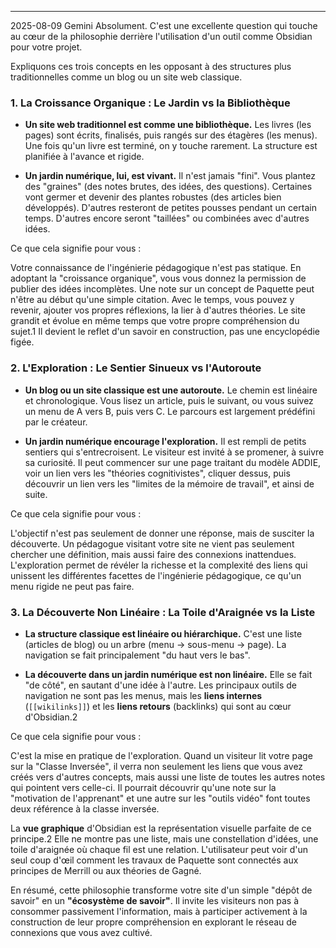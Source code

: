---



2025-08-09 Gemini
Absolument. C'est une excellente question qui touche au cœur de la philosophie derrière l'utilisation d'un outil comme Obsidian pour votre projet.

Expliquons ces trois concepts en les opposant à des structures plus traditionnelles comme un blog ou un site web classique.

### 1. La Croissance Organique : Le Jardin vs la Bibliothèque

- **Un site web traditionnel est comme une bibliothèque.** Les livres (les pages) sont écrits, finalisés, puis rangés sur des étagères (les menus). Une fois qu'un livre est terminé, on y touche rarement. La structure est planifiée à l'avance et rigide.
    
- **Un jardin numérique, lui, est vivant.** Il n'est jamais "fini". Vous plantez des "graines" (des notes brutes, des idées, des questions). Certaines vont germer et devenir des plantes robustes (des articles bien développés). D'autres resteront de petites pousses pendant un certain temps. D'autres encore seront "taillées" ou combinées avec d'autres idées.
    

Ce que cela signifie pour vous :

Votre connaissance de l'ingénierie pédagogique n'est pas statique. En adoptant la "croissance organique", vous vous donnez la permission de publier des idées incomplètes. Une note sur un concept de Paquette peut n'être au début qu'une simple citation. Avec le temps, vous pouvez y revenir, ajouter vos propres réflexions, la lier à d'autres théories. Le site grandit et évolue en même temps que votre propre compréhension du sujet.1 Il devient le reflet d'un savoir en construction, pas une encyclopédie figée.

### 2. L'Exploration : Le Sentier Sinueux vs l'Autoroute

- **Un blog ou un site classique est une autoroute.** Le chemin est linéaire et chronologique. Vous lisez un article, puis le suivant, ou vous suivez un menu de A vers B, puis vers C. Le parcours est largement prédéfini par le créateur.
    
- **Un jardin numérique encourage l'exploration.** Il est rempli de petits sentiers qui s'entrecroisent. Le visiteur est invité à se promener, à suivre sa curiosité. Il peut commencer sur une page traitant du modèle ADDIE, voir un lien vers les "théories cognitivistes", cliquer dessus, puis découvrir un lien vers les "limites de la mémoire de travail", et ainsi de suite.
    

Ce que cela signifie pour vous :

L'objectif n'est pas seulement de donner une réponse, mais de susciter la découverte. Un pédagogue visitant votre site ne vient pas seulement chercher une définition, mais aussi faire des connexions inattendues. L'exploration permet de révéler la richesse et la complexité des liens qui unissent les différentes facettes de l'ingénierie pédagogique, ce qu'un menu rigide ne peut pas faire.

### 3. La Découverte Non Linéaire : La Toile d'Araignée vs la Liste

- **La structure classique est linéaire ou hiérarchique.** C'est une liste (articles de blog) ou un arbre (menu -> sous-menu -> page). La navigation se fait principalement "du haut vers le bas".
    
- **La découverte dans un jardin numérique est non linéaire.** Elle se fait "de côté", en sautant d'une idée à l'autre. Les principaux outils de navigation ne sont pas les menus, mais les **liens internes** (`[[wikilinks]]`) et les **liens retours** (backlinks) qui sont au cœur d'Obsidian.2
    

Ce que cela signifie pour vous :

C'est la mise en pratique de l'exploration. Quand un visiteur lit votre page sur la "Classe Inversée", il verra non seulement les liens que vous avez créés vers d'autres concepts, mais aussi une liste de toutes les autres notes qui pointent vers celle-ci. Il pourrait découvrir qu'une note sur la "motivation de l'apprenant" et une autre sur les "outils vidéo" font toutes deux référence à la classe inversée.

La **vue graphique** d'Obsidian est la représentation visuelle parfaite de ce principe.2 Elle ne montre pas une liste, mais une constellation d'idées, une toile d'araignée où chaque fil est une relation. L'utilisateur peut voir d'un seul coup d'œil comment les travaux de Paquette sont connectés aux principes de Merrill ou aux théories de Gagné.

En résumé, cette philosophie transforme votre site d'un simple "dépôt de savoir" en un **"écosystème de savoir"**. Il invite les visiteurs non pas à consommer passivement l'information, mais à participer activement à la construction de leur propre compréhension en explorant le réseau de connexions que vous avez cultivé.